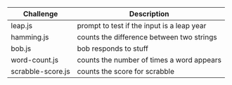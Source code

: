 
| Challenge              |             Description                     |
|------------------------|---------------------------------------------|
| leap.js                | prompt to test if the input is a leap year  |
| hamming.js             | counts the difference between two strings   |
| bob.js                 | bob responds to stuff                       |
| word-count.js          | counts the number of times a word appears   |
| scrabble-score.js      | counts the score for scrabble               |
